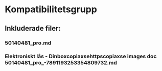 # Kompatibilitetsgrupp

## Inkluderade filer:


### 50140481_pro.md

### Elektroniskt lås - Dinboxcopiaxsehttpscopiaxse  images  doc  50140481_pro_-7891193253354809732.md